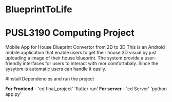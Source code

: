 # BlueprintToLife
# PUSL3190 Computing Project

Mobile App for House Blueprint Convertor from 2D to 3D
This is an Android mobile application that enable users to get their house 3D visual by just uploading a image of their house blueprint. The system provide a user-friendly interfaces for users to interact with mor comfortabaly. Since the sysytem is automatic users can handle it easily. 


#Install Dependencies and run the project

**For Frontend** - 'cd final_project'  'flutter run'
**For server** - 'cd Server' 'python app.py' 

